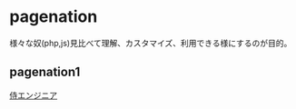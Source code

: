 # pagenation

様々な奴(php,js)見比べて理解、カスタマイズ、利用できる様にするのが目的。

## pagenation1

[侍エンジニア](https://www.sejuku.net/blog/70234)
